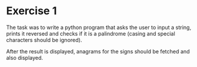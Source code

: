 # Exercise 1
The task was to write a python program that asks the user to input a string, prints it reversed and checks if it is a palindrome (casing and special characters should be ignored).

After the result is displayed, anagrams for the signs should be fetched and also displayed.
